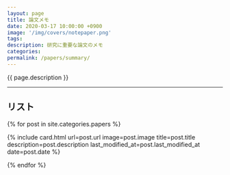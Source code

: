 ```yaml
---
layout: page
title: 論文メモ
date: 2020-03-17 10:00:00 +0900
image: '/img/covers/notepaper.png'
tags:
description: 研究に重要な論文のメモ
categories:
permalink: /papers/summary/
---
```


{{ page.description }}

---

## リスト

{% for  post in site.categories.papers %}

{% include card.html url=post.url image=post.image title=post.title description=post.description last_modified_at=post.last_modified_at date=post.date %}

{% endfor %}
